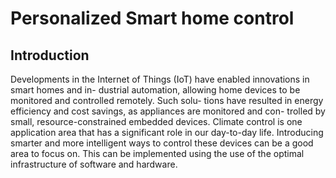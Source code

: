 # Personalized Smart home control

## Introduction
Developments in the Internet of Things (IoT) have enabled innovations in smart homes and in- dustrial automation, allowing home devices to be monitored and controlled remotely. Such solu- tions have resulted in energy efficiency and cost savings, as appliances are monitored and con- trolled by small, resource-constrained embedded devices. Climate control is one application area that has a significant role in our day-to-day life. Introducing smarter and more intelligent ways to control these devices can be a good area to focus on. This can be implemented using the use of the optimal infrastructure of software and hardware.
